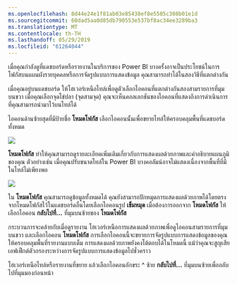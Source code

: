```yaml
---
ms.openlocfilehash: 8d44e24e1f81ab03e85438ef8e5505c308b01e1d
ms.sourcegitcommit: 60dad5aa0d85db790553e537bf8ac34ee3289ba3
ms.translationtype: MT
ms.contentlocale: th-TH
ms.lasthandoff: 05/29/2019
ms.locfileid: "61264044"
---
```

เมื่อคุณกำลังดูที่แดชบอร์ดหรือรายงานในบริการของ Power BI บางครั้งอาจเป็นประโยชน์ในการโฟกัสบนแผนผังรายบุคคลหรือการจัดรูปแบบการแสดงข้อมูล คุณสามารถทำได้ในสองวิธีที่แตกต่างกัน

เมื่อคุณอยู่บนแดชบอร์ด ให้โฮเวอร์เหนือไทล์เพื่อดูตัวเลือกไอคอนที่แตกต่างกันสองสามรายการที่มุมบนขวา เมื่อคุณเลือกจุดไข่ปลา (จุดสามจุด) คุณจะเห็นคอลเลกชันของไอคอนที่แสดงถึงการดำเนินการที่คุณสามารถนำมาไว้บนไทล์ได้

ไอคอนด้านซ้ายสุดที่มีป้ายชื่อ **โหมดโฟกัส** เลือกไอคอนนั้นเพื่อขยายไทล์ให้ครอบคลุมพื้นที่แดชบอร์ดทั้งหมด

![](media/4-4b-display-visuals-tiles-fullscreen/4-4b_1.png)

**โหมดโฟกัส** ทำให้คุณสามารถดูรายละเอียดเพิ่มเติมเกี่ยวกับการแสดงผลด้วยภาพและคำอธิบายแผนภูมิของคุณ ตัวอย่างเช่น เมื่อคุณปรับขนาดไทล์ใน Power BI บางคอลัมน์อาจไม่แสดงเนื่องจากพื้นที่ที่มีในไทล์ไม่เพียงพอ

![](media/4-4b-display-visuals-tiles-fullscreen/4-4b_2.png)

ใน **โหมดโฟกัส** คุณสามารถดูข้อมูลทั้งหมดได้ คุณยังสามารถปักหมุดการแสดงผลด้วยภาพได้โดยตรงจากโหมดโฟกัสไว้ในแดชบอร์ดอื่นโดยเลือกไอคอนรูป **เข็มหมุด** เมื่อต้องการออกจาก **โหมดโฟกัส** ให้เลือกไอคอน **กลับไปที่...** ที่มุมบนซ้ายของ **โหมดโฟกัส**

กระบวนการจะคล้ายกับเมื่อดูรายงาน โฮเวอร์เหนือการแสดงผลด้วยภาพเพื่อดูไอคอนสามรายการที่มุมบนขวา และเลือกไอคอน **โหมดโฟกัส** การเลือกไอคอนนี้จะขยายการจัดรูปแบบการแสดงข้อมูลของคุณให้ครอบคลุมพื้นที่รายงานแบบเต็ม การแสดงผลด้วยภาพยังคงโต้ตอบได้ในโหมดนี้ แม้ว่าคุณจะสูญเสียเอฟเฟ็กต์ตัวกรองระหว่างการจัดรูปแบบการแสดงข้อมูลไปชั่วคราว

โฮเวอร์เหนือไทล์หรือรายงานที่ขยาย แล้วเลือกไอคอนอักขระ ^ ซ้าย **กลับไปที่...** ที่มุมบนซ้ายเพื่อกลับไปที่มุมมองก่อนหน้า


